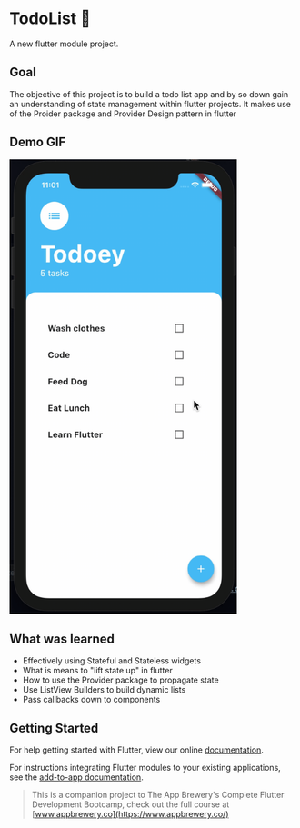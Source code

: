 # TodoList 📝

A new flutter module project.

## Goal

The objective of this project is to build a todo list app and by so down gain an understanding of state management within flutter projects. It makes use of the Proider package and Provider Design pattern in flutter

## Demo GIF

<img src="https://github.com/YoofiBP/todolist_flutter/blob/master/Screen-Recording-2021-02-17-at-1.gif" width="400" height="800"/>

## What was learned
- Effectively using Stateful and Stateless widgets
- What is means to "lift state up" in flutter
- How to use the Provider package to propagate state
- Use ListView Builders to build dynamic lists
- Pass callbacks down to components

## Getting Started

For help getting started with Flutter, view our online
[documentation](https://flutter.dev/).

For instructions integrating Flutter modules to your existing applications,
see the [add-to-app documentation](https://flutter.dev/docs/development/add-to-app).

> This is a companion project to The App Brewery's Complete Flutter Development Bootcamp, check out the full course at [www.appbrewery.co](https://www.appbrewery.co/)
